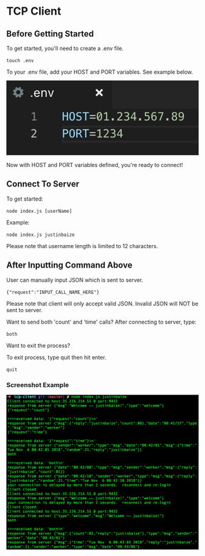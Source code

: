 # TCP Client

## Before Getting Started
To get started, you'll need to create a .env file.

`touch .env`

To your .env file, add your HOST and PORT variables.  See example below.

![.env file example](https://github.com/Jbays/tcp-client/blob/master/screenshot/env-example.png ".env file example")

Now with HOST and PORT variables defined, you're ready to connect!

## Connect To Server

To get started:

`node index.js [userName]`

Example:

`node index.js justinbaize`

Please note that username length is limited to 12 characters.

## After Inputting Command Above
User can manually input JSON which is sent to server.

`{"request":"INPUT_CALL_NAME_HERE"}`

Please note that client will only accept valid JSON.  Invalid JSON will NOT be sent to server.

Want to send both 'count' and 'time' calls?  After connecting to server, type:

`both`

Want to exit the process?

To exit process, type quit then hit enter.

`quit`

### Screenshot Example
![Simple Demo Screenshot](https://github.com/Jbays/tcp-client/blob/master/screenshot/working-tcp-client.png "Simple Walkthrough of TCP Client's Basic Functionality")


